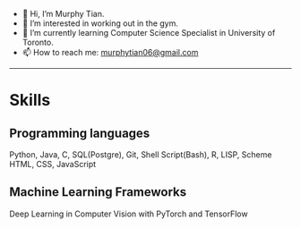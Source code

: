 - 👋 Hi, I’m Murphy Tian.
- 👀 I’m interested in working out in the gym.
- 🌱 I’m currently learning Computer Science Specialist in University of Toronto.
- 📫 How to reach me: murphytian06@gmail.com
-----
# Skills
## Programming languages
Python, Java, C, SQL(Postgre), Git, Shell Script(Bash), R, LISP, Scheme
HTML, CSS, JavaScript
## Machine Learning Frameworks
Deep Learning in Computer Vision with PyTorch and TensorFlow

